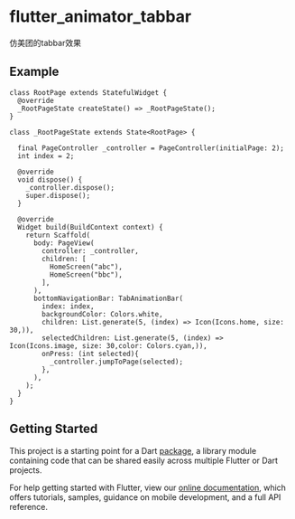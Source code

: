 # flutter_animator_tabbar

仿美团的tabbar效果

## Example

```
class RootPage extends StatefulWidget {
  @override
  _RootPageState createState() => _RootPageState();
}

class _RootPageState extends State<RootPage> {

  final PageController _controller = PageController(initialPage: 2);
  int index = 2;

  @override
  void dispose() {
    _controller.dispose();
    super.dispose();
  }

  @override
  Widget build(BuildContext context) {
    return Scaffold(
      body: PageView(
        controller: _controller,
        children: [
          HomeScreen("abc"),
          HomeScreen("bbc"),
        ],
      ),
      bottomNavigationBar: TabAnimationBar(
        index: index,
        backgroundColor: Colors.white,
        children: List.generate(5, (index) => Icon(Icons.home, size: 30,)),
        selectedChildren: List.generate(5, (index) => Icon(Icons.image, size: 30,color: Colors.cyan,)),
        onPress: (int selected){
          _controller.jumpToPage(selected);
        },
      ),
    );
  }
}
```

## Getting Started

This project is a starting point for a Dart
[package](https://flutter.dev/developing-packages/),
a library module containing code that can be shared easily across
multiple Flutter or Dart projects.

For help getting started with Flutter, view our 
[online documentation](https://flutter.dev/docs), which offers tutorials, 
samples, guidance on mobile development, and a full API reference.
